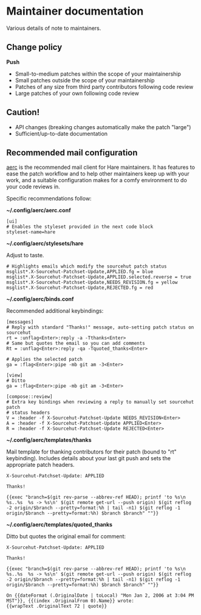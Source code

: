 # Maintainer documentation

Various details of note to maintainers.

## Change policy

**Push**

- Small-to-medium patches within the scope of your maintainership
- Small patches outside the scope of your maintainership
- Patches of any size from third party contributors following code review
- Large patches of your own following code review

## Caution!

- API changes (breaking changes automatically make the patch "large")
- Sufficient/up-to-date documentation

## Recommended mail configuration

[aerc] is the recommended mail client for Hare maintainers. It has features to
ease the patch workflow and to help other maintainers keep up with your work,
and a suitable configuration makes for a comfy environment to do your code
reviews in.

[aerc]: https://aerc-mail.org/

Specific recommendations follow:

**~/.config/aerc/aerc.conf**

```
[ui]
# Enables the styleset provided in the next code block
styleset-name=hare
```

**~/.config/aerc/stylesets/hare**

Adjust to taste.

```
# Highlights emails which modify the sourcehut patch status
msglist*.X-Sourcehut-Patchset-Update,APPLIED.fg = blue
msglist*.X-Sourcehut-Patchset-Update,APPLIED.selected.reverse = true
msglist*.X-Sourcehut-Patchset-Update,NEEDS_REVISION.fg = yellow
msglist*.X-Sourcehut-Patchset-Update,REJECTED.fg = red
```

**~/.config/aerc/binds.conf**

Recommended additional keybindings:

```
[messages]
# Reply with standard "Thanks!" message, auto-setting patch status on sourcehut
rt = :unflag<Enter>:reply -a -Tthanks<Enter>
# Same but quotes the email so you can add comments
Rt = :unflag<Enter>:reply -qa -Tquoted_thanks<Enter>

# Applies the selected patch
ga = :flag<Enter>:pipe -mb git am -3<Enter>

[view]
# Ditto
ga = :flag<Enter>:pipe -mb git am -3<Enter>

[compose::review]
# Extra key bindings when reviewing a reply to manually set sourcehut patch
# status headers
V = :header -f X-Sourcehut-Patchset-Update NEEDS_REVISION<Enter>
A = :header -f X-Sourcehut-Patchset-Update APPLIED<Enter>
R = :header -f X-Sourcehut-Patchset-Update REJECTED<Enter>
```

**~/.config/aerc/templates/thanks**

Mail template for thanking contributors for their patch (bound to "rt"
keybinding). Includes details about your last git push and sets the appropriate
patch headers.

```
X-Sourcehut-Patchset-Update: APPLIED

Thanks!

{{exec "branch=$(git rev-parse --abbrev-ref HEAD); printf 'to %s\n  %s..%s  %s -> %s\n' $(git remote get-url --push origin) $(git reflog -2 origin/$branch --pretty=format:%h | tail -n1) $(git reflog -1 origin/$branch --pretty=format:%h) $branch $branch" ""}}
```

**~/.config/aerc/templates/quoted_thanks**

Ditto but quotes the original email for comment:

```
X-Sourcehut-Patchset-Update: APPLIED

Thanks!

{{exec "branch=$(git rev-parse --abbrev-ref HEAD); printf 'to %s\n  %s..%s  %s -> %s\n' $(git remote get-url --push origin) $(git reflog -2 origin/$branch --pretty=format:%h | tail -n1) $(git reflog -1 origin/$branch --pretty=format:%h) $branch $branch" ""}}

On {{dateFormat (.OriginalDate | toLocal) "Mon Jan 2, 2006 at 3:04 PM MST"}}, {{(index .OriginalFrom 0).Name}} wrote:
{{wrapText .OriginalText 72 | quote}}
```
